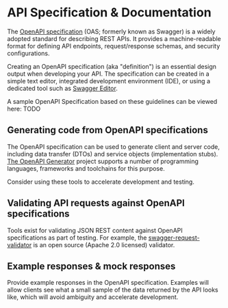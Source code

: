 # API Specification & Documentation
The [OpenAPI specification](https://swagger.io/specification/) (OAS; formerly known as Swagger) is a widely adopted standard for describing REST APIs. It provides a machine-readable format for defining API endpoints, request/response schemas, and security configurations.

Creating an OpenAPI specification (aka "definition") is an essential design output when developing your API. The specification can be created in a simple text editor, integrated development environment (IDE), or using a dedicated tool such as [Swagger Editor](https://editor.swagger.io/).

A sample OpenAPI Specification based on these guidelines can be viewed here: TODO

## Generating code from OpenAPI specifications

The OpenAPI specification can be used to generate client and server code, including data transfer (DTOs) and service objects (implementation stubs). [The OpenAPI Generator](https://openapi-generator.tech/) project supports a number of programming languages, frameworks and toolchains for this purpose.

Consider using these tools to accelerate development and testing.

## Validating API requests against OpenAPI specifications

Tools exist for validating JSON REST content against OpenAPI specifications as part of testing. For example, the [swagger-request-validator](https://bitbucket.org/atlassian/swagger-request-validator/src/master/) is an open source (Apache 2.0 licensed) validator.

## Example responses & mock responses

Provide example responses in the OpenAPI specification. Examples will allow clients see what a small sample of the data returned by the API looks like, which will avoid ambiguity and accelerate development.
